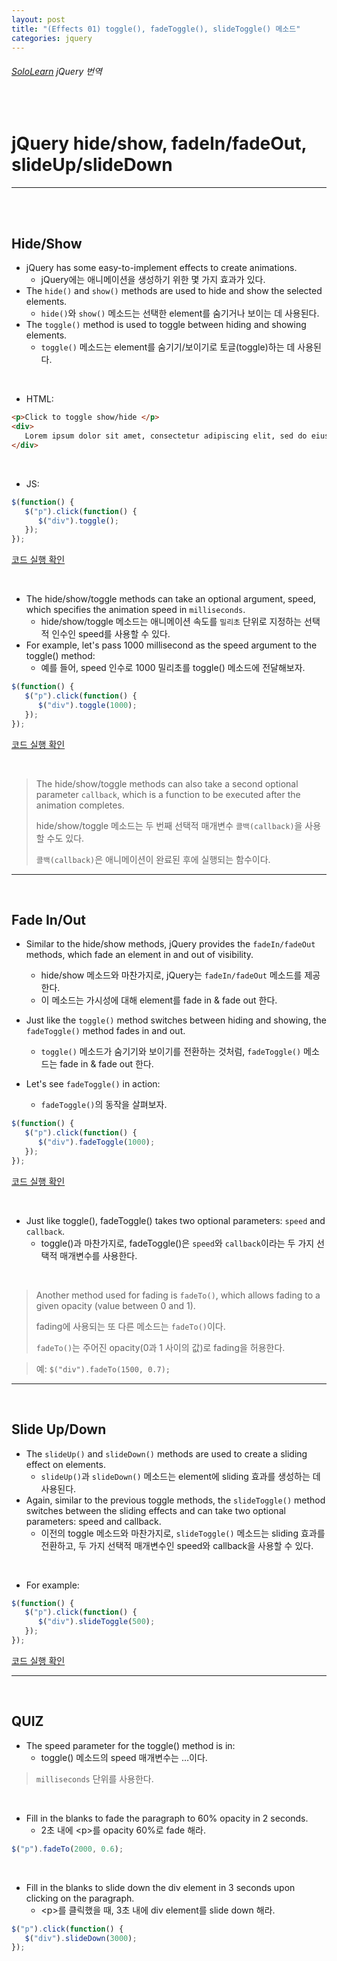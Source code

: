 ```yaml
---
layout: post
title: "(Effects 01) toggle(), fadeToggle(), slideToggle() 메소드"
categories: jquery
---
```


###### [SoloLearn](https://www.sololearn.com/) jQuery 번역

<br>

# jQuery hide/show, fadeIn/fadeOut, slideUp/slideDown

------

<br>

<br>

## Hide/Show

- jQuery has some easy-to-implement effects to create animations.
  - jQuery에는 애니메이션을 생성하기 위한 몇 가지 효과가 있다.
- The `hide()` and `show()` methods are used to hide and show the selected elements.
  - `hide()`와 `show()` 메소드는 선택한 element를 숨기거나 보이는 데 사용된다.
- The `toggle()` method is used to toggle between hiding and showing elements.
  - `toggle()` 메소드는 element를 숨기기/보이기로 토글(toggle)하는 데 사용된다.

<br>

- HTML:

```html
<p>Click to toggle show/hide </p>
<div>
   Lorem ipsum dolor sit amet, consectetur adipiscing elit, sed do eiusmod tempor incididunt ut labore et dolore magna aliqua.
</div>
```

<br>

- JS:

```js
$(function() {
   $("p").click(function() {
      $("div").toggle();
   });
});
```

[코드 실행 확인](https://code.sololearn.com/1135/#js)

<br>

- The hide/show/toggle methods can take an optional argument, speed, which specifies the animation speed in `milliseconds`.
  - hide/show/toggle 메소드는 애니메이션 속도를 `밀리초` 단위로 지정하는 선택적 인수인 speed를 사용할 수 있다.
- For example, let's pass 1000 millisecond as the speed argument to the toggle() method:
  - 예를 들어, speed 인수로 1000 밀리초를 toggle() 메소드에 전달해보자.

```js
$(function() {
   $("p").click(function() {
      $("div").toggle(1000);
   });
});
```

[코드 실행 확인](https://code.sololearn.com/1136/#js)

<br>

> The hide/show/toggle methods can also take a second optional parameter `callback`, which is a function to be executed after the animation completes.
>
> hide/show/toggle 메소드는 두 번째 선택적 매개변수 `콜백(callback)`을 사용할 수도 있다.
>
> `콜백(callback)`은 애니메이션이 완료된 후에 실행되는 함수이다.

------

<br>

## Fade In/Out

- Similar to the hide/show methods, jQuery provides the `fadeIn/fadeOut` methods, which fade an element in and out of visibility.
  - hide/show 메소드와 마찬가지로, jQuery는 `fadeIn/fadeOut` 메소드를 제공한다.
  - 이 메소드는 가시성에 대해 element를 fade in & fade out 한다.
- Just like the `toggle()` method switches between hiding and showing, the `fadeToggle()` method fades in and out.
  - `toggle()` 메소드가 숨기기와 보이기를 전환하는 것처럼, `fadeToggle()` 메소드는 fade in & fade out 한다.

- Let's see `fadeToggle()` in action:
  - `fadeToggle()`의 동작을 살펴보자.

```js
$(function() {
   $("p").click(function() {
      $("div").fadeToggle(1000);
   });
});
```

[코드 실행 확인](https://code.sololearn.com/1137/#js)

<br>

- Just like toggle(), fadeToggle() takes two optional parameters: `speed` and `callback`.
  - toggle()과 마찬가지로, fadeToggle()은 `speed`와 `callback`이라는 두 가지 선택적 매개변수를 사용한다.

<br>

> Another method used for fading is `fadeTo()`, which allows fading to a given opacity (value between 0 and 1).
>
> fading에 사용되는 또 다른 메소드는 `fadeTo()`이다.
>
> `fadeTo()`는 주어진 opacity(0과 1 사이의 값)로 fading을 허용한다.

> 예: `$("div").fadeTo(1500, 0.7);`

------

<br>

## Slide Up/Down

- The `slideUp()` and `slideDown()` methods are used to create a sliding effect on elements.
  - `slideUp()`과 `slideDown()` 메소드는 element에 sliding 효과를 생성하는 데 사용된다.
- Again, similar to the previous toggle methods, the `slideToggle()` method switches between the sliding effects and can take two optional parameters: speed and callback.
  - 이전의 toggle 메소드와 마찬가지로, `slideToggle()` 메소드는 sliding 효과를 전환하고, 두 가지 선택적 매개변수인 speed와 callback을 사용할 수 있다.

<br>

- For example:

```js
$(function() {
   $("p").click(function() {
      $("div").slideToggle(500);
   });
});
```

[코드 실행 확인](https://code.sololearn.com/1138/#js)

------

<br>

## QUIZ

- The speed parameter for the toggle() method is in:
  - toggle() 메소드의 speed 매개변수는 …이다.

> `milliseconds` 단위를 사용한다.

<br>

- Fill in the blanks to fade the paragraph to 60% opacity in 2 seconds.
  - 2초 내에 \<p>를 opacity 60%로 fade 해라.

```js
$("p").fadeTo(2000, 0.6);
```

<br>

- Fill in the blanks to slide down the div element in 3 seconds upon clicking on the paragraph.
  - \<p>를 클릭했을 때, 3초 내에 div element를 slide down 해라.

```js
$("p").click(function() {
   $("div").slideDown(3000);
});
```

<br>